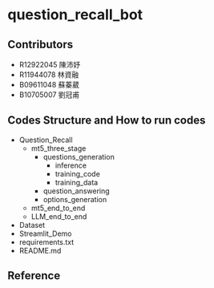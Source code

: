 # question_recall_bot

## Contributors
- R12922045 陳沛妤
- R11944078 林資融
- B09611048 蘇蓁葳
- B10705007 劉冠甫
  
## Codes Structure and How to run codes
- Question_Recall
	- mt5_three_stage
      - questions_generation
        - inference
        - training_code
        - training_data
      - question_answering
      - options_generation
	- mt5_end_to_end
	- LLM_end_to_end
- Dataset
- Streamlit_Demo 
- requirements.txt
- README.md

## Reference
